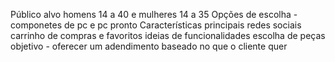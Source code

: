 Público alvo homens 14 a 40 e mulheres 14 a 35
Opções de escolha - componetes de pc e pc pronto
Características principais 
redes sociais
carrinho de compras e favoritos
ideias de funcionalidades 
escolha de peças 
objetivo - oferecer um adendimento baseado no que o cliente quer 
